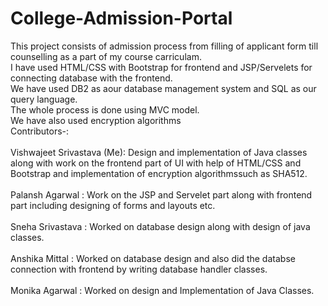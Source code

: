 # College-Admission-Portal
This project consists of admission process from filling of applicant form till counselling as a part of my course carriculam. <br />
I have used HTML/CSS with Bootstrap for frontend and JSP/Servelets for connecting database with the frontend.<br />
 We have used DB2 as aour database management system and SQL as our query language.<br />
The whole process is done using MVC model.<br />
 We have also used encryption algorithms<br /> 
Contributors-:<br /><br />
Vishwajeet Srivastava (Me): Design and implementation of Java classes along with work on the frontend part of UI with help of HTML/CSS and Bootstrap and implementation of encryption algorithmssuch as SHA512.<br /><br />
Palansh Agarwal : Work on the JSP and Servelet part along with frontend part including designing of forms and layouts etc.<br /><br />
Sneha Srivastava : Worked on database design along with design of java classes.<br /><br />
Anshika Mittal : Worked on database design and also did the databse connection with frontend by writing database handler classes.<br /><br />
Monika Agarwal : Worked on design and Implementation of Java Classes. <br /><br />


